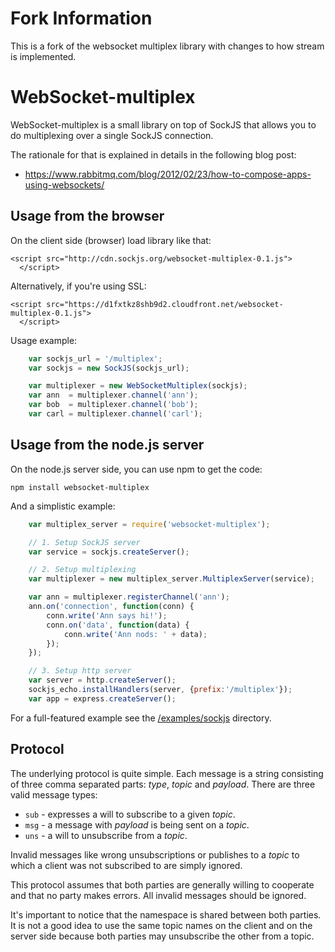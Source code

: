 Fork Information
===================
This is a fork of the websocket multiplex library with changes to how stream is implemented.

WebSocket-multiplex
===================

WebSocket-multiplex is a small library on top of SockJS that allows
you to do multiplexing over a single SockJS connection.

The rationale for that is explained in details in the following blog
post:

  * https://www.rabbitmq.com/blog/2012/02/23/how-to-compose-apps-using-websockets/


Usage from the browser
----------------------

On the client side (browser) load library like that:

    <script src="http://cdn.sockjs.org/websocket-multiplex-0.1.js">
      </script>

Alternatively, if you're using SSL:

    <script src="https://d1fxtkz8shb9d2.cloudfront.net/websocket-multiplex-0.1.js">
      </script>

Usage example:

```javascript
    var sockjs_url = '/multiplex';
    var sockjs = new SockJS(sockjs_url);

    var multiplexer = new WebSocketMultiplex(sockjs);
    var ann  = multiplexer.channel('ann');
    var bob  = multiplexer.channel('bob');
    var carl = multiplexer.channel('carl');
```

Usage from the node.js server
-----------------------------

On the node.js server side, you can use npm to get the code:

    npm install websocket-multiplex

And a simplistic example:

```javascript
    var multiplex_server = require('websocket-multiplex');

    // 1. Setup SockJS server
    var service = sockjs.createServer();

    // 2. Setup multiplexing
    var multiplexer = new multiplex_server.MultiplexServer(service);

    var ann = multiplexer.registerChannel('ann');
    ann.on('connection', function(conn) {
        conn.write('Ann says hi!');
        conn.on('data', function(data) {
            conn.write('Ann nods: ' + data);
        });
    });

    // 3. Setup http server
    var server = http.createServer();
    sockjs_echo.installHandlers(server, {prefix:'/multiplex'});
    var app = express.createServer();
```

For a full-featured example see the
[/examples/sockjs](https://github.com/sockjs/websocket-multiplex/tree/master/examples/sockjs)
directory.


Protocol
--------

The underlying protocol is quite simple. Each message is a string consisting of
three comma separated parts: _type_, _topic_ and _payload_. There are
three valid message types:

 * `sub` - expresses a will to subscribe to a given _topic_.
 * `msg` - a message with _payload_ is being sent on a _topic_.
 * `uns` - a will to unsubscribe from a _topic_.

Invalid messages like wrong unsubscriptions or publishes to a _topic_
to which a client was not subscribed to are simply ignored.

This protocol assumes that both parties are generally willing to
cooperate and that no party makes errors. All invalid
messages should be ignored.

It's important to notice that the namespace is shared between both
parties. It is not a good idea to use the same topic names on the
client and on the server side because both parties may unsubscribe
the other from a topic.
